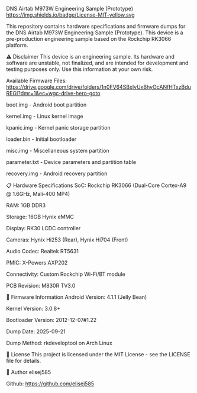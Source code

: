 DNS Airtab M973W Engineering Sample (Prototype)
https://img.shields.io/badge/License-MIT-yellow.svg

This repository contains hardware specifications and firmware dumps for the DNS Airtab M973W Engineering Sample (Prototype). This device is a pre-production engineering sample based on the Rockchip RK3066 platform.

⚠️ Disclaimer
This device is an engineering sample. Its hardware and software are unstable, not finalized, and are intended for development and testing purposes only. Use this information at your own risk.

Available Firmware Files: https://drive.google.com/drive/folders/1n0FV64SBxIvUxBhyOcANfHTxzBduREGI?dmr=1&ec=wgc-drive-hero-goto

boot.img - Android boot partition

kernel.img - Linux kernel image

kpanic.img - Kernel panic storage partition

loader.bin - Initial bootloader

misc.img - Miscellaneous system partition

parameter.txt - Device parameters and partition table

recovery.img - Android recovery partition

📋 Hardware Specifications
SoC: Rockchip RK3066 (Dual-Core Cortex-A9 @ 1.6GHz, Mali-400 MP4)

RAM: 1GB DDR3

Storage: 16GB Hynix eMMC

Display: RK30 LCDC controller

Cameras: Hynix Hi253 (Rear), Hynix Hi704 (Front)

Audio Codec: Realtek RT5631

PMIC: X-Powers AXP202

Connectivity: Custom Rockchip Wi-Fi/BT module

PCB Revision: M830R TV3.0

💾 Firmware Information
Android Version: 4.1.1 (Jelly Bean)

Kernel Version: 3.0.8+

Bootloader Version: 2012-12-07#1.22

Dump Date: 2025-09-21

Dump Method: rkdeveloptool on Arch Linux

📜 License
This project is licensed under the MIT License - see the LICENSE file for details.

👤 Author
elisej585

Github: https://github.com/elisej585
